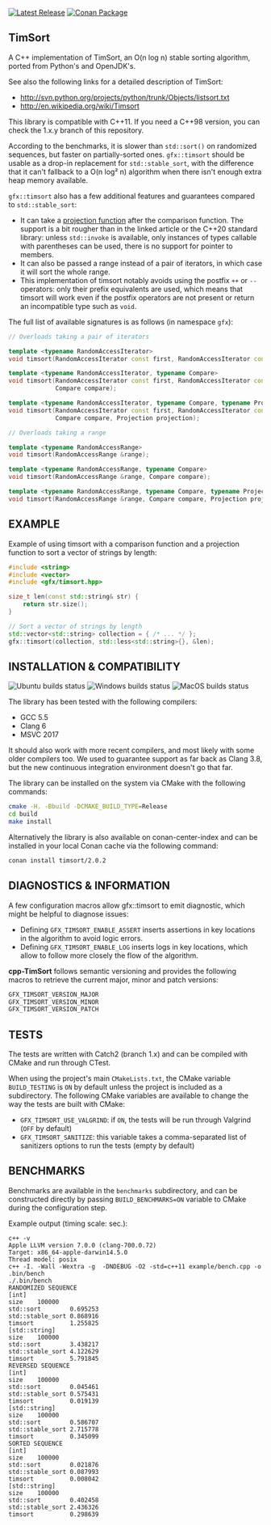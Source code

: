 [![Latest Release](https://img.shields.io/badge/release-2.0.2-blue.svg)](https://github.com/timsort/cpp-TimSort/releases/tag/v2.0.2)
[![Conan Package](https://img.shields.io/badge/conan-cpp--TimSort%2F2.0.2-blue.svg)](https://conan.io/center/timsort?version=2.0.2)

## TimSort

A C++ implementation of TimSort, an O(n log n) stable sorting algorithm, ported from Python's and OpenJDK's.

See also the following links for a detailed description of TimSort:
* http://svn.python.org/projects/python/trunk/Objects/listsort.txt
* http://en.wikipedia.org/wiki/Timsort

This library is compatible with C++11. If you need a C++98 version, you can check the 1.x.y branch of this repository.

According to the benchmarks, it is slower than `std::sort()` on randomized sequences, but faster on partially-sorted
ones. `gfx::timsort` should be usable as a drop-in replacement for `std::stable_sort`, with the difference that it
can't fallback to a O(n log² n) algorithm when there isn't enough extra heap memory available.

`gfx::timsort` also has a few additional features and guarantees compared to `std::stable_sort`:
* It can take a [projection function](https://ezoeryou.github.io/blog/article/2019-01-22-ranges-projection.html)
  after the comparison function. The support is a bit rougher than in the linked article or the C++20 standard library:
  unless `std::invoke` is available, only instances of types callable with parentheses can be used, there is no support
  for pointer to members.
* It can also be passed a range instead of a pair of iterators, in which case it will sort the whole range.
* This implementation of timsort notably avoids using the postfix `++` or `--` operators: only their prefix equivalents
  are used, which means that timsort will work even if the postfix operators are not present or return an incompatible
  type such as `void`.


The full list of available signatures is as follows (in namespace `gfx`):

```cpp
// Overloads taking a pair of iterators

template <typename RandomAccessIterator>
void timsort(RandomAccessIterator const first, RandomAccessIterator const last);

template <typename RandomAccessIterator, typename Compare>
void timsort(RandomAccessIterator const first, RandomAccessIterator const last,
             Compare compare);

template <typename RandomAccessIterator, typename Compare, typename Projection>
void timsort(RandomAccessIterator const first, RandomAccessIterator const last,
             Compare compare, Projection projection);

// Overloads taking a range

template <typename RandomAccessRange>
void timsort(RandomAccessRange &range);

template <typename RandomAccessRange, typename Compare>
void timsort(RandomAccessRange &range, Compare compare);

template <typename RandomAccessRange, typename Compare, typename Projection>
void timsort(RandomAccessRange &range, Compare compare, Projection projection);
```

## EXAMPLE

Example of using timsort with a comparison function and a projection function to sort a vector of strings by length:

```cpp
#include <string>
#include <vector>
#include <gfx/timsort.hpp>

size_t len(const std::string& str) {
    return str.size();
}

// Sort a vector of strings by length
std::vector<std::string> collection = { /* ... */ };
gfx::timsort(collection, std::less<std::string>{}, &len);
```

## INSTALLATION & COMPATIBILITY

![Ubuntu builds status](https://github.com/timsort/cpp-TimSort/workflows/Ubuntu%20Builds/badge.svg?branch=master)
![Windows builds status](https://github.com/timsort/cpp-TimSort/workflows/Windows%20Builds/badge.svg?branch=master)
![MacOS builds status](https://github.com/timsort/cpp-TimSort/workflows/MacOS%20Builds/badge.svg?branch=master)

The library has been tested with the following compilers:
* GCC 5.5
* Clang 6
* MSVC 2017

It should also work with more recent compilers, and most likely with some older compilers too. We used to guarantee support as far back as Clang 3.8, but the new continuous integration environment doesn't go that far.

The library can be installed on the system via CMake with the following commands:

```sh
cmake -H. -Bbuild -DCMAKE_BUILD_TYPE=Release
cd build
make install
```

Alternatively the library is also available on conan-center-index and can be installed in your local Conan cache via
the following command:

```sh
conan install timsort/2.0.2
```

## DIAGNOSTICS & INFORMATION

A few configuration macros allow gfx::timsort to emit diagnostic, which might be helpful to diagnose issues:
* Defining `GFX_TIMSORT_ENABLE_ASSERT` inserts assertions in key locations in the algorithm to avoid logic errors.
* Defining `GFX_TIMSORT_ENABLE_LOG` inserts logs in key locations, which allow to follow more closely the flow of the algorithm.

**cpp-TimSort** follows semantic versioning and provides the following macros to retrieve the current major, minor
and patch versions:

```cpp
GFX_TIMSORT_VERSION_MAJOR
GFX_TIMSORT_VERSION_MINOR
GFX_TIMSORT_VERSION_PATCH
```

## TESTS

The tests are written with Catch2 (branch 1.x) and can be compiled with CMake and run through CTest.

When using the project's main `CMakeLists.txt`, the CMake variable `BUILD_TESTING` is `ON` by default unless the
project is included as a subdirectory. The following CMake variables are available to change the way the tests are
built with CMake:
* `GFX_TIMSORT_USE_VALGRIND`: if `ON`, the tests will be run through Valgrind (`OFF` by default)
* `GFX_TIMSORT_SANITIZE`: this variable takes a comma-separated list of sanitizers options to run the tests (empty by default)

## BENCHMARKS

Benchmarks are available in the `benchmarks` subdirectory, and can be constructed directly by passing `BUILD_BENCHMARKS=ON`
variable to CMake during the configuration step.

Example output (timing scale: sec.):

    c++ -v
    Apple LLVM version 7.0.0 (clang-700.0.72)
    Target: x86_64-apple-darwin14.5.0
    Thread model: posix
    c++ -I. -Wall -Wextra -g  -DNDEBUG -O2 -std=c++11 example/bench.cpp -o .bin/bench
    ./.bin/bench
    RANDOMIZED SEQUENCE
    [int]
    size	100000
    std::sort        0.695253
    std::stable_sort 0.868916
    timsort          1.255825
    [std::string]
    size	100000
    std::sort        3.438217
    std::stable_sort 4.122629
    timsort          5.791845
    REVERSED SEQUENCE
    [int]
    size	100000
    std::sort        0.045461
    std::stable_sort 0.575431
    timsort          0.019139
    [std::string]
    size	100000
    std::sort        0.586707
    std::stable_sort 2.715778
    timsort          0.345099
    SORTED SEQUENCE
    [int]
    size	100000
    std::sort        0.021876
    std::stable_sort 0.087993
    timsort          0.008042
    [std::string]
    size	100000
    std::sort        0.402458
    std::stable_sort 2.436326
    timsort          0.298639
